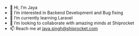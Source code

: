 - 👋 Hi, I’m Jaya
- 👀 I’m interested in Backend Development and Bug fixing
- 🌱 I’m currently learning Laravel
- 💞️ I’m looking to collaborate with amazing minds at Shiprocket
- 📫 Reach me at jaya.singh@shiprocket.com

<!---
jaya-bfrs/jaya-bfrs is a ✨ special ✨ repository because its `README.md` (this file) appears on your GitHub profile.
You can click the Preview link to take a look at your changes.
--->
